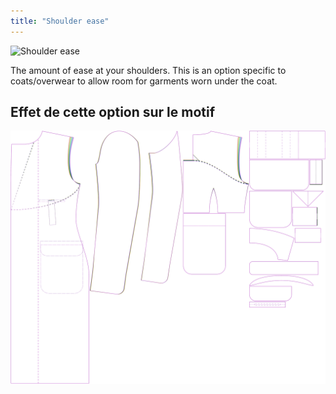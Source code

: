 ```yaml
---
title: "Shoulder ease"
---
```


![Shoulder ease](./shoulderease.svg)

The amount of ease at your shoulders. This is an option specific to coats/overwear to allow room for garments worn under the coat.

## Effet de cette option sur le motif

![This image shows the effect of this option by superimposing several variants that have a different value for this option](carlton_shoulderease_sample.svg "Effect of this option on the pattern")
